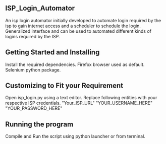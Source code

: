 ## ISP_Login_Automator
An isp login automator initially developed to automate login required by the isp to gain internet access and a scheduler to schedule the login.
Generalized interface and can be used to automated different kinds of logins required by the ISP. 

## Getting Started and Installing
Install the required dependencies. Firefox browser used as default.
Selenium python package.

## Customizing to Fit your Requirement
Open isp_login.py using a text editor. 
Replace following entities with your respective ISP credentials.
"Your_ISP_URL"
"YOUR_USERNAME_HERE"
"YOUR_PASSWORD_HERE"

## Running the program
Compile and Run the script using python launcher or from terminal.
